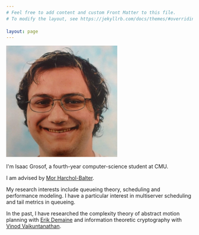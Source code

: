 ```yaml
---
# Feel free to add content and custom Front Matter to this file.
# To modify the layout, see https://jekyllrb.com/docs/themes/#overriding-theme-defaults

layout: page
---
```

![Isaac Grosof's portrait](/assets/portrait-small.jpg)

I'm Isaac Grosof, a fourth-year computer-science student at CMU.

I am advised by [Mor Harchol-Balter](https://www.cs.cmu.edu/~harchol/).

My research interests include queueing theory, scheduling and performance modeling. I have a particular interest in multiserver scheduling and tail metrics in queueing.

In the past,
I have researched the complexity theory of abstract motion planning with [Erik Demaine](http://erikdemaine.org/)
and information theoretic cryptography with [Vinod Vaikuntanathan](https://people.csail.mit.edu/vinodv/).
